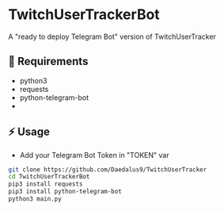 # TwitchUserTrackerBot
A "ready to deploy Telegram Bot" version of TwitchUserTracker 

## :notebook: Requirements

- python3
- requests
- python-telegram-bot
- 

## :zap: Usage

- Add your Telegram Bot Token in "TOKEN" var

```bash
git clone https://github.com/Daedalus9/TwitchUserTracker
cd TwitchUserTrackerBot
pip3 install requests
pip3 install python-telegram-bot
python3 main.py
```
